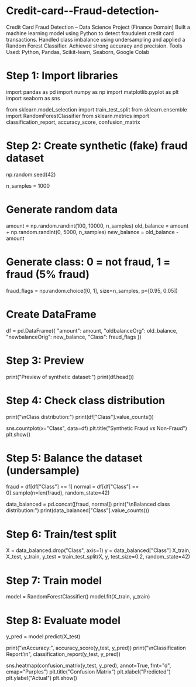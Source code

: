 # Credit-card--Fraud-detection-
Credit Card Fraud Detection – Data Science Project (Finance Domain) Built a machine learning model using Python to detect fraudulent credit card transactions. Handled class imbalance using undersampling and applied a Random Forest Classifier. Achieved strong accuracy and precision. Tools Used: Python, Pandas, Scikit-learn, Seaborn, Google Colab
# Step 1: Import libraries
import pandas as pd
import numpy as np
import matplotlib.pyplot as plt
import seaborn as sns

from sklearn.model_selection import train_test_split
from sklearn.ensemble import RandomForestClassifier
from sklearn.metrics import classification_report, accuracy_score, confusion_matrix

# Step 2: Create synthetic (fake) fraud dataset
np.random.seed(42)

n_samples = 1000

# Generate random data
amount = np.random.randint(100, 10000, n_samples)
old_balance = amount + np.random.randint(0, 5000, n_samples)
new_balance = old_balance - amount

# Generate class: 0 = not fraud, 1 = fraud (5% fraud)
fraud_flags = np.random.choice([0, 1], size=n_samples, p=[0.95, 0.05])

# Create DataFrame
df = pd.DataFrame({
    "amount": amount,
    "oldbalanceOrg": old_balance,
    "newbalanceOrig": new_balance,
    "Class": fraud_flags
})

# Step 3: Preview
print("Preview of synthetic dataset:")
print(df.head())

# Step 4: Check class distribution
print("\nClass distribution:")
print(df["Class"].value_counts())

sns.countplot(x="Class", data=df)
plt.title("Synthetic Fraud vs Non-Fraud")
plt.show()

# Step 5: Balance the dataset (undersample)
fraud = df[df["Class"] == 1]
normal = df[df["Class"] == 0].sample(n=len(fraud), random_state=42)

data_balanced = pd.concat([fraud, normal])
print("\nBalanced class distribution:")
print(data_balanced["Class"].value_counts())

# Step 6: Train/test split
X = data_balanced.drop("Class", axis=1)
y = data_balanced["Class"]
X_train, X_test, y_train, y_test = train_test_split(X, y, test_size=0.2, random_state=42)

# Step 7: Train model
model = RandomForestClassifier()
model.fit(X_train, y_train)

# Step 8: Evaluate model
y_pred = model.predict(X_test)

print("\nAccuracy:", accuracy_score(y_test, y_pred))
print("\nClassification Report:\n", classification_report(y_test, y_pred))

sns.heatmap(confusion_matrix(y_test, y_pred), annot=True, fmt="d", cmap="Purples")
plt.title("Confusion Matrix")
plt.xlabel("Predicted")
plt.ylabel("Actual")
plt.show()
